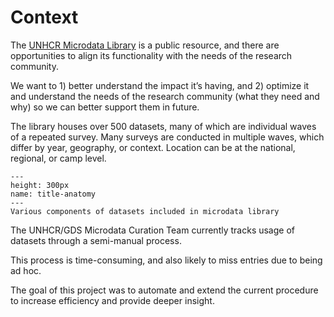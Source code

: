 # Context

The [UNHCR Microdata Library](https://microdata.unhcr.org/index.php/home "MDL Homepage") is a public resource, and there are opportunities to align its functionality with the needs of the research community.

We want to 1) better understand the impact it’s having, and 2) optimize it and understand the needs of the research community (what they need and why) so we can better support them in future.

The library houses over 500 datasets, many of which are individual waves of a repeated survey. Many surveys are conducted in multiple waves, which differ by year, geography, or context. Location can be at the national, regional, or camp level.

```{figure} ./images/title_anatomy.png
---
height: 300px
name: title-anatomy
---
Various components of datasets included in microdata library
```

The UNHCR/GDS Microdata Curation Team currently tracks usage of datasets through a semi-manual process.

This process is time-consuming, and also likely to miss entries due to being ad hoc.

The goal of this project was to automate and extend the current procedure to increase efficiency and provide deeper insight.


